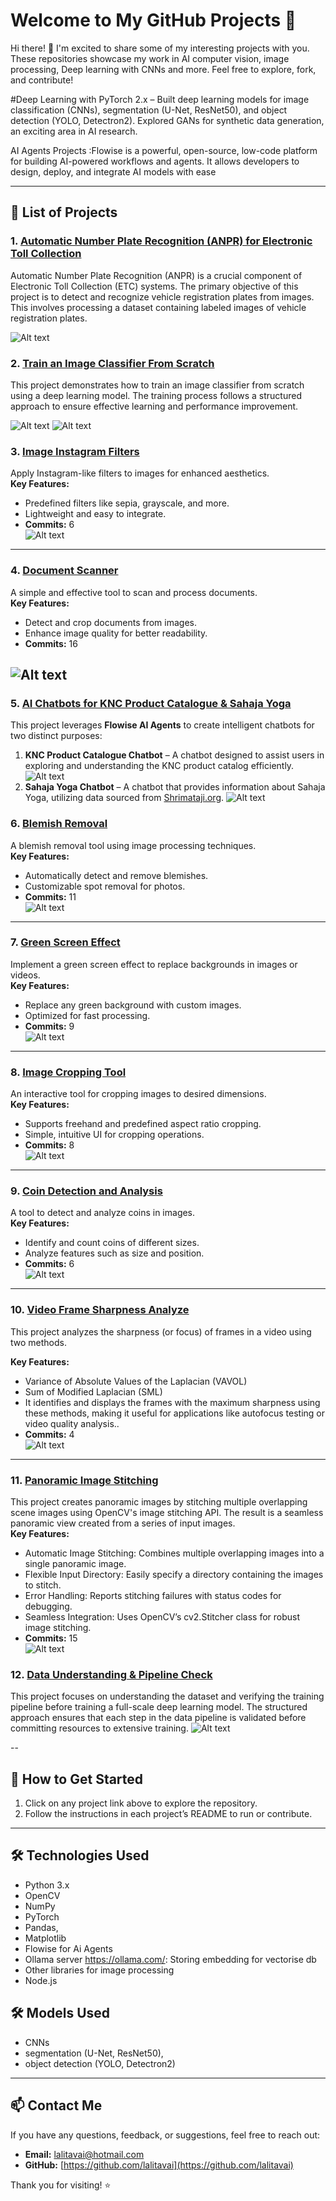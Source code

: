 # Welcome to My GitHub Projects 🌟

Hi there! 👋 I'm excited to share some of my interesting projects with you. 
These repositories showcase my work in AI computer vision, image processing, Deep learning with CNNs and more. Feel free to explore, fork, and contribute!

#Deep Learning with PyTorch 2.x – Built deep learning models for image classification (CNNs), segmentation (U-Net, ResNet50), and object detection (YOLO, Detectron2). Explored GANs for synthetic data generation, an exciting area in AI research. 

AI Agents Projects :Flowise is a powerful, open-source, low-code platform for building AI-powered workflows and agents. It allows developers to design, deploy, and integrate AI models with ease

---

## 📂 List of Projects


### 1. [Automatic Number Plate Recognition (ANPR) for Electronic Toll Collection](https://github.com/lalitavai/AutomaticNumberPlateRecognition) 

Automatic Number Plate Recognition (ANPR) is a crucial component of Electronic Toll Collection (ETC) systems. The primary objective of this project is to detect and recognize vehicle registration plates from images. This involves processing a dataset containing labeled images of vehicle registration plates.

![Alt text](NPL-detection.png)

### 2. [Train an Image Classifier From Scratch](https://github.com/lalitavai/ImageClassifierFromScratch) 

This project demonstrates how to train an image classifier from scratch using a deep learning model. The training process follows a structured approach to ensure effective learning and performance improvement.

![Alt text](training-scratch.png)
![Alt text](training-model-cratch.png)

### 3. [Image Instagram Filters](https://github.com/lalitavai/imageInstgramFilters)  
Apply Instagram-like filters to images for enhanced aesthetics.  
**Key Features:**  
- Predefined filters like sepia, grayscale, and more.  
- Lightweight and easy to integrate.  
- **Commits:** 6  
![Alt text](instgram-filters.png)
---
### 4. [Document Scanner](https://github.com/lalitavai/documentScanner)  
A simple and effective tool to scan and process documents.  
**Key Features:**  
- Detect and crop documents from images.  
- Enhance image quality for better readability.  
- **Commits:** 16  

![Alt text](doucmenr-scanner-project.png)
---
### 5. [AI Chatbots for KNC Product Catalogue & Sahaja Yoga](https://github.com/lalitavai/ai-agents) 
This project leverages **Flowise AI Agents** to create intelligent chatbots for two distinct purposes:
1. **KNC Product Catalogue Chatbot** – A chatbot designed to assist users in exploring and understanding the KNC product catalog efficiently.
   ![Alt text](knc-flowise.png)
3. **Sahaja Yoga Chatbot** – A chatbot that provides information about Sahaja Yoga, utilizing data sourced from [Shrimataji.org](https://www.shrimataji.org).
   ![Alt text](ShriMatajiOrg-chat.png)


### 6. [Blemish Removal](https://github.com/lalitavai/blemishRemoval)  
A blemish removal tool using image processing techniques.  
**Key Features:**  
- Automatically detect and remove blemishes.  
- Customizable spot removal for photos.  
- **Commits:** 11  
![Alt text](blemish-project.png)
---

### 7. [Green Screen Effect](https://github.com/lalitavai/greenScreenEffect)  
Implement a green screen effect to replace backgrounds in images or videos.  
**Key Features:**  
- Replace any green background with custom images.  
- Optimized for fast processing.  
- **Commits:** 9  
![Alt text](greenscreeneffect.png)
---

### 8. [Image Cropping Tool](https://github.com/lalitavai/imageCroppingTool)  
An interactive tool for cropping images to desired dimensions.  
**Key Features:**  
- Supports freehand and predefined aspect ratio cropping.  
- Simple, intuitive UI for cropping operations.  
- **Commits:** 8  
![Alt text](imageCropping.png)
---

### 9. [Coin Detection and Analysis](https://github.com/lalitavai/coinDetectionAnalysis)  
A tool to detect and analyze coins in images.  
**Key Features:**  
- Identify and count coins of different sizes.  
- Analyze features such as size and position.  
- **Commits:** 6  
![Alt text](coin-detections.png)
---
### 10. [Video Frame Sharpness Analyze](https://github.com/lalitavai/videoFrameSharpness)  
This project analyzes the sharpness (or focus) of frames in a video using two methods.

**Key Features:**  
- Variance of Absolute Values of the Laplacian (VAVOL)
- Sum of Modified Laplacian (SML)
- It identifies and displays the frames with the maximum sharpness using these methods, making it useful for applications like autofocus testing or video quality analysis..  
- **Commits:** 4  
![Alt text](autofocus-video-lapacian.png)
---
### 11. [Panoramic Image Stitching](https://github.com/lalitavai/panoramaImageStitching)  
This project creates panoramic images by stitching multiple overlapping scene images using OpenCV's image stitching API. The result is a seamless panoramic view created from a series of input images.  
**Key Features:**  
- Automatic Image Stitching: Combines multiple overlapping images into a single panoramic image.
- Flexible Input Directory: Easily specify a directory containing the images to stitch.
- Error Handling: Reports stitching failures with status codes for debugging.
- Seamless Integration: Uses OpenCV’s cv2.Stitcher class for robust image stitching.  
- **Commits:** 15  
![Alt text](stiched-image.png)

### 12. [Data Understanding & Pipeline Check](https://github.com/lalitavai/DataunderstandingAndPiplelineCheck) 

This project focuses on understanding the dataset and verifying the training pipeline before training a full-scale deep learning model. The structured approach ensures that each step in the data pipeline is validated before committing resources to extensive training.
![Alt text](data-understanding-classifications.png)

--
## 🚀 How to Get Started
1. Click on any project link above to explore the repository.
2. Follow the instructions in each project’s README to run or contribute.

---

## 🛠️ Technologies Used
- Python 3.x
- OpenCV
- NumPy
- PyTorch
- Pandas,
- Matplotlib
- Flowise for Ai Agents
- Ollama server https://ollama.com/: Storing embedding for vectorise db
- Other libraries for image processing
- Node.js

## 🛠️ Models Used
- CNNs
- segmentation (U-Net, ResNet50), 
- object detection (YOLO, Detectron2)
---

## 📫 Contact Me
If you have any questions, feedback, or suggestions, feel free to reach out:
- **Email:** [lalitavai@hotmail.com](mailto:lalitavai@hotmail.com)
- **GitHub:** [https://github.com/lalitavai](https://github.com/lalitavai)

Thank you for visiting! ⭐

